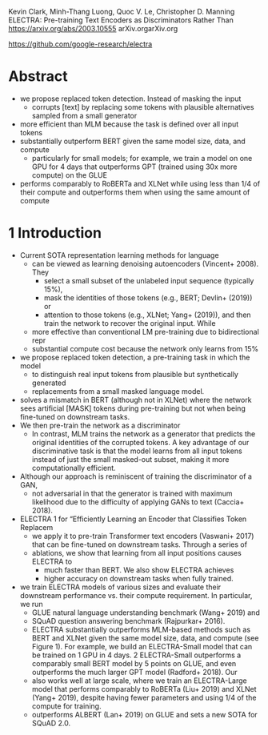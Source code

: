 Kevin Clark, Minh-Thang Luong, Quoc V. Le, Christopher D.  Manning
ELECTRA: Pre-training Text Encoders as Discriminators Rather Than
https://arxiv.org/abs/2003.10555 arXiv.orgarXiv.org

https://github.com/google-research/electra

# Abstract

* we propose replaced token detection. Instead of masking the input
  * corrupts [text] by replacing some tokens with 
    plausible alternatives sampled from a small generator
* more efficient than MLM because the task is defined over all input tokens
* substantially outperform BERT given the same model size, data, and compute
  * particularly for small models; for example, we train a model on one GPU for
    4 days that outperforms GPT (trained using 30x more compute) on the GLUE
* performs comparably to RoBERTa and XLNet while using less than 1/4 of their
  compute and outperforms them when using the same amount of compute

# 1 Introduction

* Current SOTA representation learning methods for language 
  * can be viewed as learning denoising autoencoders (Vincent+ 2008). They
    * select a small subset of the unlabeled input sequence (typically 15%), 
    * mask the identities of those tokens (e.g., BERT; Devlin+ (2019)) or 
    * attention to those tokens (e.g., XLNet; Yang+ (2019)), and then train the
      network to recover the original input. While 
  * more effective than conventional LM pre-training due to bidirectional repr
  * substantial compute cost because the network only learns from 15%
* we propose replaced token detection, a pre-training task in which the model
  * to distinguish real input tokens from plausible but synthetically generated
  * replacements from a small masked language model.
* solves a mismatch in BERT (although not in XLNet) where 
  the network sees artificial [MASK] tokens during pre-training 
  but not when being fine-tuned on downstream tasks.
* We then pre-train the network as a discriminator 
  * In contrast, MLM trains the network as a generator that predicts the
    original identities of the corrupted tokens. A key advantage of our
    discriminative task is that the model learns from all input tokens instead
    of just the small masked-out subset, making it more computationally
    efficient. 
* Although our approach is reminiscent of training the discriminator of a GAN,
  * not adversarial in that the generator is trained with maximum likelihood
    due to the difficulty of applying GANs to text (Caccia+ 2018).
* ELECTRA 1 for “Efficiently Learning an Encoder that Classifies Token Replacem
  * we apply it to pre-train Transformer text encoders (Vaswani+ 2017) that 
    can be fine-tuned on downstream tasks. Through a series of 
  * ablations, we show that learning from all input positions causes ELECTRA to
    * much faster than BERT. We also show ELECTRA achieves 
    * higher accuracy on downstream tasks when fully trained.  
* we train ELECTRA models of various sizes and evaluate their 
  downstream performance vs. their compute requirement. In particular, we run
  * GLUE natural language understanding benchmark (Wang+ 2019) and 
  * SQuAD question answering benchmark (Rajpurkar+ 2016).  
  * ELECTRA substantially outperforms MLM-based methods such as BERT and XLNet
    given the same model size, data, and compute (see Figure 1). For example,
    we build an ELECTRA-Small model that can be trained on 1 GPU in 4 days. 2
    ELECTRA-Small outperforms a comparably small BERT model by 5 points on
    GLUE, and even outperforms the much larger GPT model (Radford+ 2018). Our
  * also works well at large scale, where we train an 
    ELECTRA-Large model that performs comparably to RoBERTa (Liu+ 2019) and
    XLNet (Yang+ 2019), despite having fewer parameters and using 1/4 of the
    compute for training.
  * outperforms ALBERT (Lan+ 2019) on GLUE and sets a new SOTA for SQuAD 2.0.
